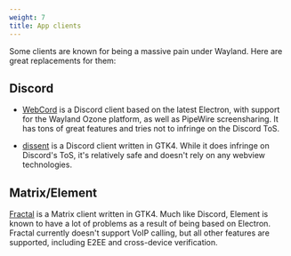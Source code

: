 ```yaml
---
weight: 7
title: App clients
---
```


Some clients are known for being a massive pain under Wayland. Here are great
replacements for them:

## Discord

- [WebCord](https://github.com/SpacingBat3/WebCord) is a Discord client based on
  the latest Electron, with support for the Wayland Ozone platform, as well as
  PipeWire screensharing. It has tons of great features and tries not to
  infringe on the Discord ToS.

- [dissent](https://github.com/diamondburned/dissent) is a Discord client
  written in GTK4. While it does infringe on Discord's ToS, it's relatively safe
  and doesn't rely on any webview technologies.

## Matrix/Element

[Fractal](https://wiki.gnome.org/Apps/Fractal) is a Matrix client written in
GTK4. Much like Discord, Element is known to have a lot of problems as a result
of being based on Electron. Fractal currently doesn't support VoIP calling, but
all other features are supported, including E2EE and cross-device verification.
